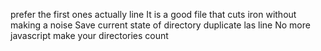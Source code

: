 prefer the first ones actually
line
It is a good file that cuts iron without making a noise
Save current state of directory
duplicate las line
No more javascript
make your directories count
